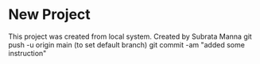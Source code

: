 # New Project 

This project was created from local system.
Created by Subrata Manna
git push -u origin main (to set default branch)
git commit -am "added some instruction"